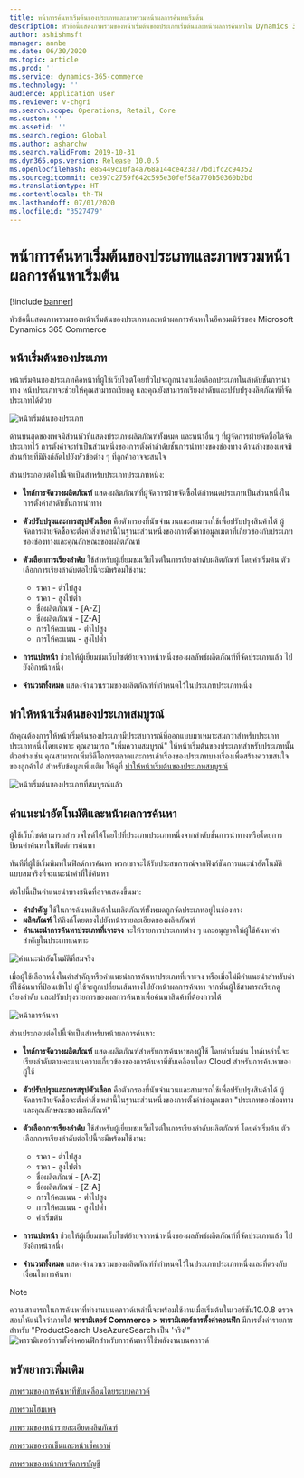 ```yaml
---
title: หน้าการค้นหาเริ่มต้นของประเภทและภาพรวมหน้าผลการค้นหาเริ่มต้น
description: หัวข้อนี้แสดงภาพรวมของหน้าเริ่มต้นของประเภทเริ่มต้นและหน้าผลการค้นหาใน Dynamics 365 Commerce
author: ashishmsft
manager: annbe
ms.date: 06/30/2020
ms.topic: article
ms.prod: ''
ms.service: dynamics-365-commerce
ms.technology: ''
audience: Application user
ms.reviewer: v-chgri
ms.search.scope: Operations, Retail, Core
ms.custom: ''
ms.assetid: ''
ms.search.region: Global
ms.author: asharchw
ms.search.validFrom: 2019-10-31
ms.dyn365.ops.version: Release 10.0.5
ms.openlocfilehash: e85449c10fa4a768a144ce423a77bd1fc2c94352
ms.sourcegitcommit: ce397c2759f642c595e30fef58a770b50360b2bd
ms.translationtype: HT
ms.contentlocale: th-TH
ms.lasthandoff: 07/01/2020
ms.locfileid: "3527479"
---
```

# <a name="default-category-landing-page-and-search-results-page-overview"></a>หน้าการค้นหาเริ่มต้นของประเภทและภาพรวมหน้าผลการค้นหาเริ่มต้น

[!include [banner](includes/banner.md)]

หัวข้อนี้แสดงภาพรวมของหน้าเริ่มต้นของประเภทและหน้าผลการค้นหาในอีคอมเมิร์ซของ Microsoft Dynamics 365 Commerce

## <a name="default-category-landing-page"></a>หน้าเริ่มต้นของประเภท

หน้าเริ่มต้นของประเภทคือหน้าที่ผู้ใช้เว็บไซต์โดยทั่วไปจะถูกนำมาเมื่อเลือกประเภทในลำดับชั้นการนำทาง หน้าประเภทจะช่วยให้คุณสามารถเรียกดู และคุณยังสามารถเรียงลำดับและปรับปรุงผลิตภัณฑ์ที่จัดประเภทได้ด้วย

![หน้าเริ่มต้นของประเภท](./media/SimpleCategoryLandingDressCategory.png)

ด้านบนสุดของเพจมีส่วนหัวที่แสดงประเภทผลิตภัณฑ์ทั้งหมด และหน้าอื่น ๆ ที่ผู้จัดการฝ่ายจัดซื้อได้จัดประเภทไว้ การตั้งค่าจะทำเป็นส่วนหนึ่งของการตั้งค่าลำดับชั้นการนำทางของช่องทาง ด้านล่างของเพจมีส่วนท้ายที่มีลิงก์ลัดไปยังหัวข้อต่าง ๆ ที่ลูกค้าอาจจะสนใจ

ส่วนประกอบต่อไปนี้จำเป็นสำหรับประเภทประเภทหนึ่ง:

- **ไทล์การจัดวางผลิตภัณฑ์** แสดงผลิตภัณฑ์ที่ผู้จัดการฝ่ายจัดซื้อได้กำหนดประเภทเป็นส่วนหนึ่งในการตั้งค่าลำดับชั้นการนำทาง
- **ตัวปรับปรุงและการสรุปตัวเลือก** คือตัวกรองที่นับจำนวนและสามารถใช้เพื่อปรับปรุงสินค้าได้ ผู้จัดการฝ่ายจัดซื้อจะตั้งค่าสิ่งเหล่านี้ในฐานะส่วนหนึ่งของการตั้งค่าข้อมูลเมตาที่เกี่ยวข้องกับประเภทของช่องทางและคุณลักษณะของผลิตภัณฑ์
- **ตัวเลือกการเรียงลำดับ** ใช้สำหรับผู้เยี่ยมชมเว็บไซต์ในการเรียงลำดับผลิตภัณฑ์ โดยค่าเริ่มต้น ตัวเลือกการเรียงลำดับต่อไปนี้จะมีพร้อมใช้งาน:

    - ราคา - ต่ำไปสูง
    - ราคา - สูงไปต่ำ
    - ชื่อผลิตภัณฑ์ - \[A-Z\]
    - ชื่อผลิตภัณฑ์ - \[Z-A\]
    - การให้คะแนน - ต่ำไปสูง
    - การให้คะแนน - สูงไปต่ำ

- **การแบ่งหน้า** ช่วยให้ผู้เยี่ยมชมเว็บไซต์ย้ายจากหน้าหนึ่งของผลลัพธ์ผลิตภัณฑ์ที่จัดประเภทแล้ว ไปยังอีกหน้าหนึ่ง
- **จำนวนทั้งหมด** แสดงจำนวนรวมของผลิตภัณฑ์ที่กำหนดไว้ในประเภทประเภทหนึ่ง

## <a name="enrich-a-category-landing-page"></a>ทำให้หน้าเริ่มต้นของประเภทสมบูรณ์

ถ้าคุณต้องการให้หน้าเริ่มต้นของประเภทมีประสบการณ์ที่ออกแบบมาเหมาะสมกว่าสำหรับประเภทประเภทหนึ่งโดยเฉพาะ คุณสามารถ "เพิ่มความสมบูรณ์" ให้หน้าเริ่มต้นของประเภทสำหรับประเภทนั้น ตัวอย่างเช่น คุณสามารถเพิ่มวิดีโอการตลาดและการเล่าเรื่องของประเภทบางเรื่องเพื่อสร้างความสนใจของลูกค้าได้ สำหรับข้อมูลเพิ่มเติม ให้ดูที่ [ทำให้หน้าเริ่มต้นของประเภทสมบูรณ์](enrich-category-page.md)

![หน้าเริ่มต้นของประเภทที่สมบูรณ์แล้ว](./media/CategoryLandingPages.png)

## <a name="auto-suggest-and-search-results-pages"></a>คำแนะนำอัตโนมัติและหน้าผลการค้นหา

ผู้ใช้เว็บไซต์สามารถสำรวจไซต์ได้โดยไปที่ประเภทประเภทหนึ่งจากลำดับชั้นการนำทางหรือโดยการป้อนคำค้นหาในฟิลด์การค้นหา

ทันทีที่ผู้ใช้เริ่มพิมพ์ในฟิลด์การค้นหา พวกเขาจะได้รับประสบการณ์จากฟังก์ชันการแนะนำอัตโนมัติแบบสมจริงที่จะแนะนำคำที่ใช้ค้นหา

ต่อไปนี้เป็นคำแนะนำบางชนิดที่อาจแสดงขึ้นมา:

- **คำสำคัญ** ใช้ในการค้นหาสินค้าในผลิตภัณฑ์ทั้งหมดถูกจัดประเภทอยู่ในช่องทาง
- **ผลิตภัณฑ์** ให้ลิงก์โดยตรงไปยังหน้ารายละเอียดของผลิตภัณฑ์
- **คำแนะนำการค้นหาประเภทที่เจาะจง** จะให้รายการประเภทต่าง ๆ และอนุญาตให้ผู้ใช้ค้นหาคำสำคัญในประเภทเฉพาะ

![คำแนะนำอัตโนมัติที่สมจริง](./media/ImmersiveAutoSuggestUX.png)

เมื่อผู้ใช้เลือกหนึ่งในคำสำคัญหรือคำแนะนำการค้นหาประเภทที่เจาะจง หรือเมื่อไม่มีคำแนะนำสำหรับคำที่ใช้ค้นหาที่ป้อนเข้าไป ผู้ใช้จะถูกเปลี่ยนเส้นทางไปยังหน้าผลการค้นหา จากนั้นผู้ใช้สามารถเรียกดู เรียงลำดับ และปรับปรุงรายการของผลการค้นหาเพื่อค้นหาสินค้าที่ต้องการได้

![หน้าการค้นหา](./media/SearchLanding.png)

ส่วนประกอบต่อไปนี้จำเป็นสำหรับหน้าผลการค้นหา:

- **ไทล์การจัดวางผลิตภัณฑ์** แสดงผลิตภัณฑ์สำหรับการค้นหาของผู้ใช้ โดยค่าเริ่มต้น ไทล์เหล่านี้จะเรียงลำดับตามคะแนนความเกี่ยวข้องของการค้นหาที่ขับเคลื่อนโดย Cloud สำหรับการค้นหาของผู้ใช้
- **ตัวปรับปรุงและการสรุปตัวเลือก** คือตัวกรองที่นับจำนวนและสามารถใช้เพื่อปรับปรุงสินค้าได้ ผู้จัดการฝ่ายจัดซื้อจะตั้งค่าสิ่งเหล่านี้ในฐานะส่วนหนึ่งของการตั้งค่าข้อมูลเมตา "ประเภทของช่องทางและคุณลักษณะของผลิตภัณฑ์"
- **ตัวเลือกการเรียงลำดับ** ใช้สำหรับผู้เยี่ยมชมเว็บไซต์ในการเรียงลำดับผลิตภัณฑ์ โดยค่าเริ่มต้น ตัวเลือกการเรียงลำดับต่อไปนี้จะมีพร้อมใช้งาน:

    - ราคา - ต่ำไปสูง
    - ราคา - สูงไปต่ำ
    - ชื่อผลิตภัณฑ์ - \[A-Z\]
    - ชื่อผลิตภัณฑ์ - \[Z-A\]
    - การให้คะแนน - ต่ำไปสูง
    - การให้คะแนน - สูงไปต่ำ
    - ค่าเริ่มต้น

- **การแบ่งหน้า** ช่วยให้ผู้เยี่ยมชมเว็บไซต์ย้ายจากหน้าหนึ่งของผลลัพธ์ผลิตภัณฑ์ที่จัดประเภทแล้ว ไปยังอีกหน้าหนึ่ง
- **จำนวนทั้งหมด** แสดงจำนวนรวมของผลิตภัณฑ์ที่กำหนดไว้ในประเภทประเภทหนึ่งและที่ตรงกับเงื่อนไขการค้นหา

>[!NOTE]
>ความสามารถในการค้นหาที่ทำงานบนคลาวด์เหล่านี้จะพร้อมใช้งานเมื่อเริ่มต้นในเวอร์ชัน10.0.8 ตรวจสอบให้แน่ใจว่าภายใต้ **พารามิเตอร์ Commerce > พารามิเตอร์การตั้งค่าคอนฟิก** มีการตั้งค่ารายการสำหรับ "ProductSearch UseAzureSearch เป็น 'จริง'" 
![พารามิเตอร์การตั้งค่าคอนฟิกสำหรับการค้นหาที่ใช้พลังงานบนคลาวด์](./media/CloudPoweredSearchConfigurationParameters.png)

## <a name="additional-resources"></a>ทรัพยากรเพิ่มเติม

[ภาพรวมของการค้นหาที่ขับเคลื่อนโดยระบบคลาวด์](cloud-powered-search-overview.md)

[ภาพรวมโฮมเพจ](quick-tour-home-page.md)

[ภาพรวมของหน้ารายละเอียดผลิตภัณฑ์](quick-tour-pdp.md)

[ภาพรวมของรถเข็นและหน้าเช็คเอาท์](quick-tour-cart-checkout.md)

[ภาพรวมของหน้าการจัดการบัญชี](quick-tour-account-management.md)


